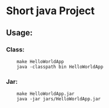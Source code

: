 # Short java Project


## Usage:


### Class:

```
    make HelloWorldApp
    java -classpath bin HelloWorldApp
```

### Jar:

```
    make HelloWorldApp.jar
    java -jar jars/HelloWorldApp.jar
```

